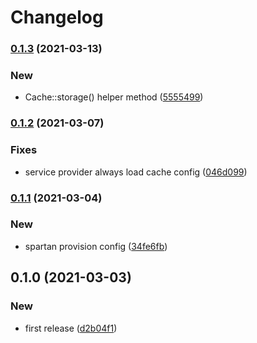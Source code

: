 # Changelog
### [0.1.3](https://github.com/spartan/cache/compare/v0.1.2...v0.1.3) (2021-03-13)


### New

* Cache::storage() helper method ([5555499](https://github.com/spartan/cache/commit/55554997f27ce79ae8a3702cec3ce5c4e518ce41))

### [0.1.2](https://github.com/spartan/cache/compare/v0.1.1...v0.1.2) (2021-03-07)


### Fixes

* service provider always load cache config ([046d099](https://github.com/spartan/cache/commit/046d099aa4d32f78e97e1b54caeacbe7869b6bc1))

### [0.1.1](https://github.com/spartan/cache/compare/v0.1.0...v0.1.1) (2021-03-04)


### New

* spartan provision config ([34fe6fb](https://github.com/spartan/cache/commit/34fe6fb9bde545dfdb25b0e58ad7a50748e229df))

## 0.1.0 (2021-03-03)


### New

* first release ([d2b04f1](https://github.com/spartan/cache/commit/d2b04f1e6a69fc04c6809d1f7e5c7df585685a87))

